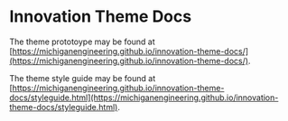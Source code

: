 # Innovation Theme Docs

The theme prototoype may be found at [https://michiganengineering.github.io/innovation-theme-docs/](https://michiganengineering.github.io/innovation-theme-docs/).  

The theme style guide may be found at [https://michiganengineering.github.io/innovation-theme-docs/styleguide.html](https://michiganengineering.github.io/innovation-theme-docs/styleguide.html).
